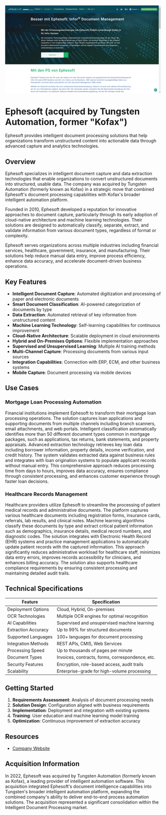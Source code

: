 ![Ephesoft (acquired by Tungsten Automation, former "Kofax")](assets\ephesoft-acquired-by-tungsten-automation-former-kofax.png)

# Ephesoft (acquired by Tungsten Automation, former "Kofax")

Ephesoft provides intelligent document processing solutions that help organizations transform unstructured content into actionable data through advanced capture and analytics technologies.

## Overview

Ephesoft specializes in intelligent document capture and data extraction technologies that enable organizations to convert unstructured documents into structured, usable data. The company was acquired by Tungsten Automation (formerly known as Kofax) in a strategic move that combined Ephesoft's document processing capabilities with Kofax's broader intelligent automation platform.

Founded in 2010, Ephesoft developed a reputation for innovative approaches to document capture, particularly through its early adoption of cloud-native architecture and machine learning technologies. Their solutions are designed to automatically classify, separate, extract, and validate information from various document types, regardless of format or complexity.

Ephesoft serves organizations across multiple industries including financial services, healthcare, government, insurance, and manufacturing. Their solutions help reduce manual data entry, improve process efficiency, enhance data accuracy, and accelerate document-driven business operations.

## Key Features

- **Intelligent Document Capture**: Automated digitization and processing of paper and electronic documents
- **Smart Document Classification**: AI-powered categorization of documents by type
- **Data Extraction**: Automated retrieval of key information from unstructured content
- **Machine Learning Technology**: Self-learning capabilities for continuous improvement
- **Cloud-Native Architecture**: Scalable deployment in cloud environments
- **Hybrid and On-Premises Options**: Flexible implementation approaches
- **Supervised and Unsupervised Learning**: Multiple AI training methods
- **Multi-Channel Capture**: Processing documents from various input sources
- **Integration Capabilities**: Connection with ERP, ECM, and other business systems
- **Mobile Capture**: Document processing via mobile devices

## Use Cases

### Mortgage Loan Processing Automation

Financial institutions implement Ephesoft to transform their mortgage loan processing operations. The solution captures loan applications and supporting documents from multiple channels including branch scanners, email attachments, and web portals. Intelligent classification automatically identifies more than 50 different document types common in mortgage packages, such as applications, tax returns, bank statements, and property appraisals. Advanced extraction technology retrieves key loan data including borrower information, property details, income verification, and credit history. The system validates extracted data against business rules and integrates with loan origination systems to populate applicant records without manual entry. This comprehensive approach reduces processing time from days to hours, improves data accuracy, ensures compliance through consistent processing, and enhances customer experience through faster loan decisions.

### Healthcare Records Management

Healthcare providers utilize Ephesoft to streamline the processing of patient medical records and administrative documents. The platform captures various healthcare documents including registration forms, insurance cards, referrals, lab results, and clinical notes. Machine learning algorithms classify these documents by type and extract critical patient information such as demographics, insurance details, medical record numbers, and diagnostic codes. The solution integrates with Electronic Health Record (EHR) systems and practice management applications to automatically update patient records with the captured information. This approach significantly reduces administrative workload for healthcare staff, minimizes data entry errors, improves records accessibility for clinicians, and enhances billing accuracy. The solution also supports healthcare compliance requirements by ensuring consistent processing and maintaining detailed audit trails.

## Technical Specifications

| Feature | Specification |
|---------|---------------|
| Deployment Options | Cloud, Hybrid, On-premises |
| OCR Technologies | Multiple OCR engines for optimal recognition |
| AI Capabilities | Supervised and unsupervised machine learning |
| Extraction Accuracy | Up to 99% for structured documents |
| Supported Languages | 100+ languages for document processing |
| Integration Methods | REST APIs, CMIS, Web Services |
| Processing Speed | Up to thousands of pages per minute |
| Document Types | Invoices, contracts, forms, correspondence, etc. |
| Security Features | Encryption, role-based access, audit trails |
| Scalability | Enterprise-grade for high-volume processing |

## Getting Started

1. **Requirements Assessment**: Analysis of document processing needs
2. **Solution Design**: Configuration aligned with business requirements
3. **Implementation**: Deployment and integration with existing systems
4. **Training**: User education and machine learning model training
5. **Optimization**: Continuous improvement of extraction accuracy

## Resources

- [Company Website](https://ephesoft.com/de/loesungen/infor/)

## Acquisition Information

In 2022, Ephesoft was acquired by Tungsten Automation (formerly known as Kofax), a leading provider of intelligent automation software. This acquisition integrated Ephesoft's document intelligence capabilities into Tungsten's broader intelligent automation platform, expanding the combined company's ability to deliver end-to-end process automation solutions. The acquisition represented a significant consolidation within the Intelligent Document Processing market.
